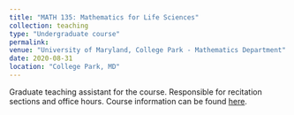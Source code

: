 ```yaml
---
title: "MATH 135: Mathematics for Life Sciences"
collection: teaching
type: "Undergraduate course"
permalink: 
venue: "University of Maryland, College Park - Mathematics Department"
date: 2020-08-31
location: "College Park, MD"
---
```


Graduate teaching assistant for the course. Responsible for recitation sections and office hours. Course information can be found [here](https://www-math.umd.edu/undergraduate/departmental-course-pages/offered-courses/687-math-135-mathematics-for-life-sciences.html).
